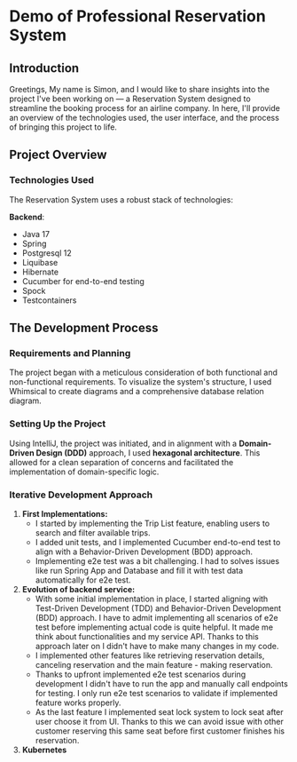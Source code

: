 # Demo of Professional Reservation System

## Introduction
Greetings, My name is Simon, and I would like to share insights into the project I've been working on — a Reservation System designed to streamline the booking process for an airline company. In here, I'll provide an overview of the technologies used, the user interface, and the process of bringing this project to life.

## Project Overview
### Technologies Used
The Reservation System uses a robust stack of technologies:

**Backend**:

- Java 17
- Spring
- Postgresql 12
- Liquibase
- Hibernate
- Cucumber for end-to-end testing
- Spock
- Testcontainers

## The Development Process

### Requirements and Planning
The project began with a meticulous consideration of both functional and non-functional requirements. To visualize the system's structure, I used Whimsical to create diagrams and a comprehensive database relation diagram.

### Setting Up the Project
Using IntelliJ, the project was initiated, and in alignment with a **Domain-Driven Design (DDD)** approach, I used **hexagonal architecture**. This allowed for a clean separation of concerns and facilitated the implementation of domain-specific logic.

### Iterative Development Approach
1. **First Implementations:**
   - I started by implementing the Trip List feature, enabling users to search and filter available trips.
   - I added unit tests, and I implemented Cucumber end-to-end test to align with a Behavior-Driven Development (BDD) approach.
   - Implementing e2e test was a bit challenging. I had to solves issues like run Spring App and Database and fill it with test data automatically for e2e test.
2. **Evolution of backend service:**
   - With some initial implementation in place, I started aligning with Test-Driven Development (TDD) and Behavior-Driven Development (BDD) approach. I have to admit implementing all scenarios of e2e test before implementing actual code is quite helpful. It made me think about functionalities and my service API. Thanks to this approach later on I didn't have to make many changes in my code. 
   - I implemented other features like retrieving reservation details, canceling reservation and the main feature - making reservation.
   - Thanks to upfront implemented e2e test scenarios during development I didn't have to run the app and manually call endpoints for testing. I only run e2e test scenarios to validate if implemented feature works properly.
   - As the last feature I implemented seat lock system to lock seat after user choose it from UI. Thanks to this we can avoid issue with other customer reserving this same seat before first customer finishes his reservation.
3. **Kubernetes**
